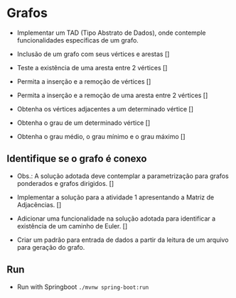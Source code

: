 # Grafos

- Implementar um TAD (Tipo Abstrato de Dados), onde contemple funcionalidades específicas de um grafo.

* Inclusão de um grafo com seus vértices e arestas []

- Teste a existência de uma aresta entre 2 vértices []

* Permita a inserção e a remoção de vértices []

- Permita a inserção e a remoção de uma aresta entre 2 vértices []

* Obtenha os vértices adjacentes a um determinado vértice []

- Obtenha o grau de um determinado vértice []

* Obtenha o grau médio, o grau mínimo e o grau máximo []

## Identifique se o grafo é conexo

- Obs.: A solução adotada deve contemplar a parametrização para grafos ponderados e grafos dirigidos. []

- Implementar a solução para a atividade 1 apresentando a Matriz de Adjacências. []

* Adicionar uma funcionalidade na solução adotada para identificar a existência de um caminho de Euler. []

- Criar um padrão para entrada de dados a partir da leitura de um arquivo para geração do grafo.

## Run

- Run with Springboot `./mvnw spring-boot:run`
